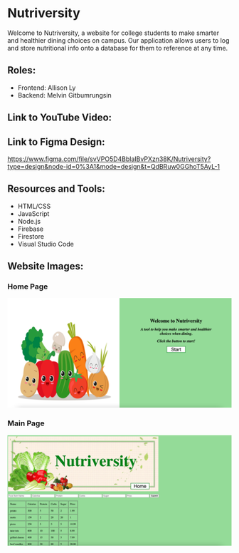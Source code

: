 # Nutriversity
Welcome to Nutriversity, a website for college students to make smarter and healthier dining choices on campus. Our application allows users to log and store nutritional info onto a database for them to reference at any time.

## Roles:
- Frontend: Allison Ly
- Backend: Melvin Gitbumrungsin

## Link to YouTube Video:

## Link to Figma Design: 
https://www.figma.com/file/svVPO5D4BblaIBvPXzn38K/Nutriversity?type=design&node-id=0%3A1&mode=design&t=QdBRuw0GGhoT5AyL-1 

## Resources and Tools:
- HTML/CSS
- JavaScript
- Node.js
- Firebase
- Firestore
- Visual Studio Code

## Website Images:
### Home Page
![github.com/Melvingitb/Nutriversity/main/home page.png](https://github.com/Melvingitb/Nutriversity/blob/main/home%20page.png)

### Main Page
![github.com/Melvingitb/Nutriversity/main/main page.png](https://github.com/Melvingitb/Nutriversity/blob/main/main%20page.png)
